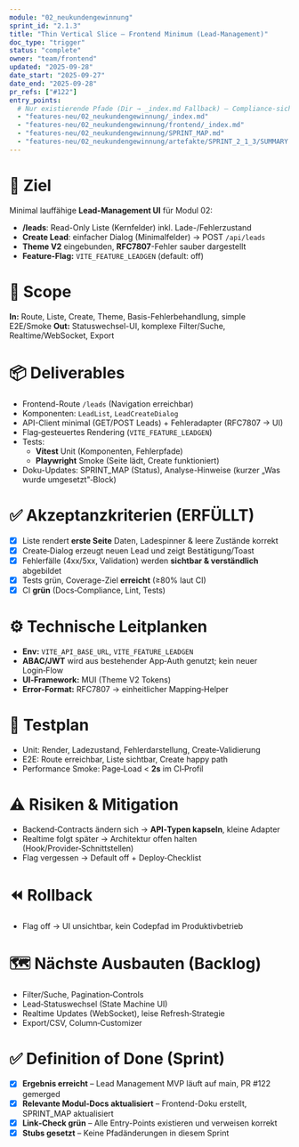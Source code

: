 ```yaml
---
module: "02_neukundengewinnung"
sprint_id: "2.1.3"
title: "Thin Vertical Slice – Frontend Minimum (Lead-Management)"
doc_type: "trigger"
status: "complete"
owner: "team/frontend"
updated: "2025-09-28"
date_start: "2025-09-27"
date_end: "2025-09-28"
pr_refs: ["#122"]
entry_points:
  # Nur existierende Pfade (Dir → _index.md Fallback) – Compliance-sicher:
  - "features-neu/02_neukundengewinnung/_index.md"
  - "features-neu/02_neukundengewinnung/frontend/_index.md"
  - "features-neu/02_neukundengewinnung/SPRINT_MAP.md"
  - "features-neu/02_neukundengewinnung/artefakte/SPRINT_2_1_3/SUMMARY.md"
---
```


# 🎯 Ziel
Minimal lauffähige **Lead-Management UI** für Modul 02:
- **/leads**: Read-Only Liste (Kernfelder) inkl. Lade-/Fehlerzustand
- **Create Lead**: einfacher Dialog (Minimalfelder) → POST `/api/leads`
- **Theme V2** eingebunden, **RFC7807**-Fehler sauber dargestellt
- **Feature-Flag:** `VITE_FEATURE_LEADGEN` (default: off)

# 🔬 Scope
**In:** Route, Liste, Create, Theme, Basis-Fehlerbehandlung, simple E2E/Smoke
**Out:** Statuswechsel-UI, komplexe Filter/Suche, Realtime/WebSocket, Export

# 📦 Deliverables
- Frontend-Route `/leads` (Navigation erreichbar)
- Komponenten: `LeadList`, `LeadCreateDialog`
- API-Client minimal (GET/POST Leads) + Fehleradapter (RFC7807 → UI)
- Flag‑gesteuertes Rendering (`VITE_FEATURE_LEADGEN`)
- Tests:
  - **Vitest** Unit (Komponenten, Fehlerpfade)
  - **Playwright** Smoke (Seite lädt, Create funktioniert)
- Doku-Updates: SPRINT_MAP (Status), Analyse-Hinweise (kurzer „Was wurde umgesetzt"‑Block)

# ✅ Akzeptanzkriterien (ERFÜLLT)
- [x] Liste rendert **erste Seite** Daten, Ladespinner & leere Zustände korrekt
- [x] Create‑Dialog erzeugt neuen Lead und zeigt Bestätigung/Toast
- [x] Fehlerfälle (4xx/5xx, Validation) werden **sichtbar & verständlich** abgebildet
- [x] Tests grün, Coverage-Ziel **erreicht** (≥80% laut CI)
- [x] CI **grün** (Docs‑Compliance, Lint, Tests)

# ⚙️ Technische Leitplanken
- **Env:** `VITE_API_BASE_URL`, `VITE_FEATURE_LEADGEN`
- **ABAC/JWT** wird aus bestehender App‑Auth genutzt; kein neuer Login‑Flow
- **UI‑Framework:** MUI (Theme V2 Tokens)
- **Error-Format:** RFC7807 → einheitlicher Mapping‑Helper

# 🧪 Testplan
- Unit: Render, Ladezustand, Fehlerdarstellung, Create‑Validierung
- E2E: Route erreichbar, Liste sichtbar, Create happy path
- Performance Smoke: Page‑Load < **2s** im CI‑Profil

# ⚠️ Risiken & Mitigation
- Backend‑Contracts ändern sich → **API‑Typen kapseln**, kleine Adapter
- Realtime folgt später → Architektur offen halten (Hook/Provider‑Schnittstellen)
- Flag vergessen → Default off + Deploy‑Checklist

# ⏪ Rollback
- Flag off → UI unsichtbar, kein Codepfad im Produktivbetrieb

# 🗺️ Nächste Ausbauten (Backlog)
- Filter/Suche, Pagination‑Controls
- Lead‑Statuswechsel (State Machine UI)
- Realtime Updates (WebSocket), leise Refresh‑Strategie
- Export/CSV, Column‑Customizer

# ✅ Definition of Done (Sprint)
- [x] **Ergebnis erreicht** – Lead Management MVP läuft auf main, PR #122 gemerged
- [x] **Relevante Modul‑Docs aktualisiert** – Frontend-Doku erstellt, SPRINT_MAP aktualisiert
- [x] **Link‑Check grün** – Alle Entry-Points existieren und verweisen korrekt
- [x] **Stubs gesetzt** – Keine Pfadänderungen in diesem Sprint